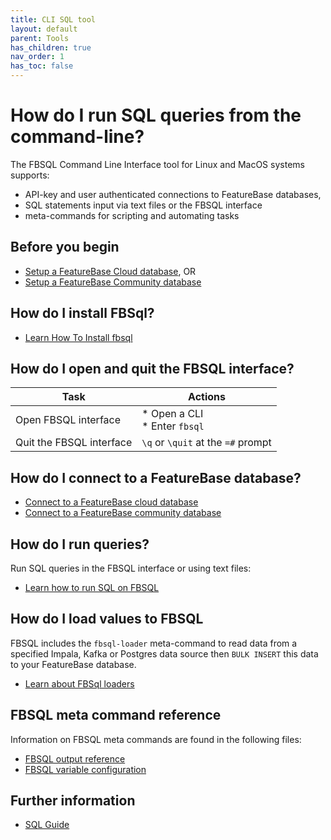 ```yaml
---
title: CLI SQL tool
layout: default
parent: Tools
has_children: true
nav_order: 1
has_toc: false
---
```


# How do I run SQL queries from the command-line?

The FBSQL Command Line Interface tool for Linux and MacOS systems supports:
* API-key and user authenticated connections to FeatureBase databases,
* SQL statements input via text files or the FBSQL interface
* meta-commands for scripting and automating tasks

## Before you begin

* [Setup a FeatureBase Cloud database](/docs/cloud/cloud-home), OR
* [Setup a FeatureBase Community database](/docs/community/com-home)

## How do I install FBSql?

* [Learn How To Install fbsql](/docs/tools/fbsql/fbsql-install)

## How do I open and quit the FBSQL interface?

| Task | Actions |
|---|---|
| Open FBSQL interface | * Open a CLI<br/>* Enter `fbsql` |
| Quit the FBSQL interface | `\q` or `\quit` at the `=#` prompt |

## How do I connect to a FeatureBase database?

* [Connect to a FeatureBase cloud database](/docs/tools/fbsql/fbsql-connect-cloud-db)
* [Connect to a FeatureBase community database](/docs/tools/fbsql/fbsql-connect-com-db)

## How do I run queries?

Run SQL queries in the FBSQL interface or using text files:

* [Learn how to run SQL on FBSQL](/docs/tools/fbsql/fbsql-running-sql.md)

## How do I load values to FBSQL

FBSQL includes the `fbsql-loader` meta-command to read data from a specified Impala, Kafka or Postgres data source then `BULK INSERT` this data to your FeatureBase database.

* [Learn about FBSql loaders](/docs/tools/fbsql/fbsql-loaders)

## FBSQL meta command reference

Information on FBSQL meta commands are found in the following files:

* [FBSQL output reference](/docs/tools/fbsql/fbsql-config-output)
* [FBSQL variable configuration](/docs/tools/fbsql/fbsql-set-variable)

## Further information

* [SQL Guide](/docs/sql-guide/sql-guide-home)
